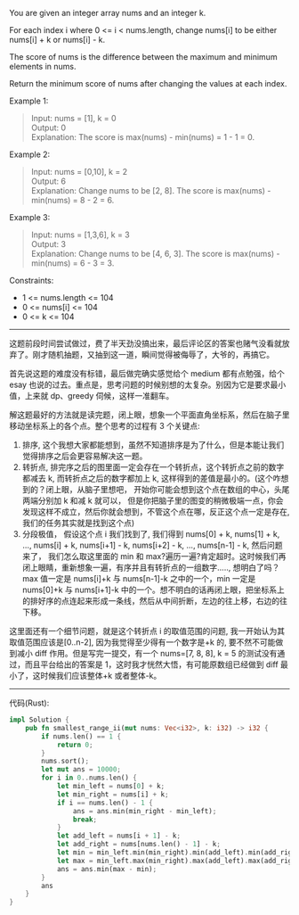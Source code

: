 You are given an integer array nums and an integer k.

For each index i where 0 <= i < nums.length, change nums[i] to be either nums[i] + k or nums[i] - k.

The score of nums is the difference between the maximum and minimum elements in nums.

Return the minimum score of nums after changing the values at each index.

Example 1:

> Input: nums = [1], k = 0  
> Output: 0  
> Explanation: The score is max(nums) - min(nums) = 1 - 1 = 0.

Example 2:

> Input: nums = [0,10], k = 2  
> Output: 6  
> Explanation: Change nums to be [2, 8]. The score is max(nums) - min(nums) = 8 - 2 = 6.

Example 3:

> Input: nums = [1,3,6], k = 3  
> Output: 3  
> Explanation: Change nums to be [4, 6, 3]. The score is max(nums) - min(nums) = 6 - 3 = 3.

Constraints:

- 1 <= nums.length <= 104
- 0 <= nums[i] <= 104
- 0 <= k <= 104

---

这题前段时间尝试做过，费了半天劲没搞出来，最后评论区的答案也赌气没看就放弃了。刚才随机抽题，又抽到这一道，瞬间觉得被侮辱了，大爷的，再搞它。

首先说这题的难度没有标错，最后做完确实感觉给个 medium 都有点勉强，给个 esay 也说的过去。重点是，思考问题的时候别想的太复杂。别因为它是要求最小值，上来就 dp、greedy 伺候，这样一准翻车。

解这题最好的方法就是读完题，闭上眼，想象一个平面直角坐标系，然后在脑子里移动坐标系上的各个点。整个思考的过程有 3 个关键点:

1. 排序, 这个我想大家都能想到，虽然不知道排序是为了什么，但是本能让我们觉得排序之后会更容易解决这一题。
2. 转折点, 排完序之后的图里面一定会存在一个转折点，这个转折点之前的数字都减去 k, 而转折点之后的数字都加上 k, 这样得到的差值是最小的。(这个咋想到的？闭上眼，从脑子里想吧， 开始你可能会想到这个点在数组的中心，头尾两端分别加 k 和减 k 就可以， 但是你把脑子里的图变的稍微极端一点，你会发现这样不成立，然后你就会想到，不管这个点在哪，反正这个点一定是存在, 我们的任务其实就是找到这个点)
3. 分段极值， 假设这个点 i 我们找到了, 我们得到 nums[0] + k, nums[1] + k, ..., nums[i] + k, nums[i+1] - k, nums[i+2] - k, ..., nums[n-1] - k, 然后问题来了， 我们怎么取这里面的 min 和 max?遍历一遍?肯定超时。这时候我们再闭上眼睛，重新想象一遍，有序并且有转折点的一组数字....., 想明白了吗？max 值一定是 nums[i]+k 与 nums[n-1]-k 之中的一个，min 一定是 nums[0]+k 与 nums[i+1]-k 中的一个。想不明白的话再闭上眼，把坐标系上的排好序的点连起来形成一条线，然后从中间折断，左边的往上移，右边的往下移。

这里面还有一个细节问题，就是这个转折点 i 的取值范围的问题, 我一开始认为其取值范围应该是[0..n-2], 因为我觉得至少得有一个数字是+k 的, 要不然不可能做到减小 diff 作用。但是写完一提交，有一个 nums=[7, 8, 8], k = 5 的测试没有通过，而且平台给出的答案是 1，这时我才恍然大悟，有可能原数组已经做到 diff 最小了，这时候我们应该整体+k 或者整体-k。

---

代码(Rust):

```rust
impl Solution {
    pub fn smallest_range_ii(mut nums: Vec<i32>, k: i32) -> i32 {
        if nums.len() == 1 {
            return 0;
        }
        nums.sort();
        let mut ans = 10000;
        for i in 0..nums.len() {
            let min_left = nums[0] + k;
            let min_right = nums[i] + k;
            if i == nums.len() - 1 {
                ans = ans.min(min_right - min_left);
                break;
            }
            let add_left = nums[i + 1] - k;
            let add_right = nums[nums.len() - 1] - k;
            let min = min_left.min(min_right).min(add_left).min(add_right);
            let max = min_left.max(min_right).max(add_left).max(add_right);
            ans = ans.min(max - min);
        }
        ans
    }
}
```
